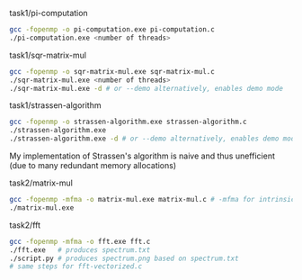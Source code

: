 task1/pi-computation
```bash
gcc -fopenmp -o pi-computation.exe pi-computation.c
./pi-computation.exe <number of threads>
```

task1/sqr-matrix-mul
```bash
gcc -fopenmp -o sqr-matrix-mul.exe sqr-matrix-mul.c
./sqr-matrix-mul.exe <number of threads>
./sqr-matrix-mul.exe -d # or --demo alternatively, enables demo mode
```

task1/strassen-algorithm
```bash
gcc -fopenmp -o strassen-algorithm.exe strassen-algorithm.c
./strassen-algorithm.exe
./strassen-algorithm.exe -d # or --demo alternatively, enables demo mode
```
My implementation of Strassen's algorithm is naive and thus unefficient (due to many redundant memory allocations)

task2/matrix-mul
```bash
gcc -fopenmp -mfma -o matrix-mul.exe matrix-mul.c # -mfma for intrinsics
./matrix-mul.exe
```

task2/fft
```bash
gcc -fopenmp -mfma -o fft.exe fft.c
./fft.exe   # produces spectrum.txt
./script.py # produces spectrum.png based on spectrum.txt
# same steps for fft-vectorized.c
```